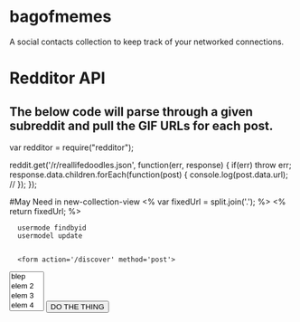 # bagofmemes
A social contacts collection to keep track of your networked connections.


# Redditor API
## The below code will parse through a given subreddit and pull the GIF URLs for each post.

var redditor = require("redditor");

reddit.get('/r/reallifedoodles.json', function(err, response) {
    if(err) throw err;
    response.data.children.forEach(function(post) {
    console.log(post.data.url); //
    });
});

#May Need in new-collection-view
<% var fixedUrl = split.join('.'); %>
      <% return fixedUrl; %>

      usermode findbyid
      usermodel update


      <form action='/discover' method='post'>
<select multiple="multiple" id="my-select" name="searchWord">
      <option value='blep'>blep</option>
      <option value='elem_2'>elem 2</option>
      <option value='elem_3'>elem 3</option>
      <option value='elem_4'>elem 4</option>
      ...
      <option value='elem_100'>elem 100</option>
    </select>
    <button type='submit'>DO THE THING</button>
</form>